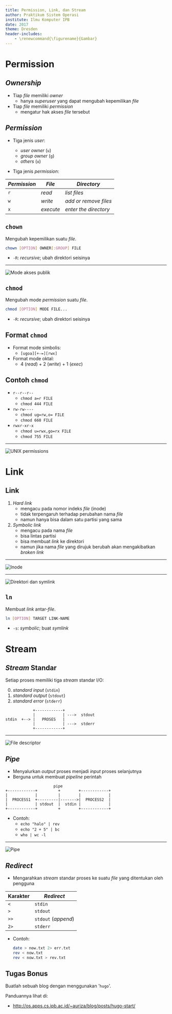 ```yaml
---
title: Permission, Link, dan Stream
author: Praktikum Sistem Operasi
institute: Ilmu Komputer IPB
date: 2017
theme: Dresden
header-includes:
    - \renewcommand{\figurename}{Gambar}
---
```



# Permission


## *Ownership*

- Tiap *file* memiliki *owner*
    - hanya *superuser* yang dapat mengubah kepemilikan *file*
- Tiap *file* memiliki *permission*
    - mengatur hak akses *file* tersebut

##  *Permission*

- Tiga jenis *user*:
    - *user owner* (`u`)
    - *group owner* (`g`)
    - *others* (`o`)

- Tiga jenis *permission*:

|*Permission* | *File*    | *Directory*           |
|------------ | --------- | --------------------- |
|`r`          | *read*    | *list files*          |
|`w`          | *write*   | *add or remove files* |
|`x`          | *execute* | *enter the directory* |

<!--

## `su`
Berubah menjadi *user* lain atau menjadi *superuser*.
```bash
su [OPTION] [USERNAME]
```
- `-c CMD`: *command*; jalankan perintah `CMD`
- `-l`: *login*; set *environment* seperti jika login langsung

-->

## `chown`
Mengubah kepemilikan suatu *file*.
```bash
chown [OPTION] OWNER[:GROUP] FILE
```
- `-R`: *recursive*; ubah direktori seisinya

---

![Mode akses publik](img/chown-chmod.png)

## `chmod`
Mengubah mode *permission* suatu *file*.
```bash
chmod [OPTION] MODE FILE...
```
- `-R`: *recursive*; ubah direktori seisinya

## Format `chmod`

- Format mode simbolis:
    - `[ugoa][+-=][rwx]`
- Format mode oktal:
    - 4 (*read*) + 2 (*write*) + 1 (*exec*)

## Contoh `chmod`

- `r--r--r--`
    - `chmod a=r FILE`
    - `chmod 444 FILE`
- `rw-rw----`
    - `chmod ug=rw,o= FILE`
    - `chmod 660 FILE`
- `rwxr-xr-x`
    - `chmod u=rwx,go=rx FILE`
    - `chmod 755 FILE`

---

![UNIX permissions](img/permissions.png)

# Link

## Link

1. *Hard link*
    - mengacu pada nomor indeks *file* (inode)
    - tidak terpengaruh terhadap perubahan nama *file*
    - namun hanya bisa dalam satu partisi yang sama
2. *Symbolic link*
    - mengacu pada nama *file*
    - bisa lintas partisi
    - bisa membuat *link* ke direktori
    - namun jika nama *file* yang dirujuk berubah akan mengakibatkan *broken link*

---

![Inode](img/inodes.png)

---

![Direktori dan symlink](img/directories.png)

## `ln`
Membuat *link* antar-*file*.
```bash
ln [OPTION] TARGET LINK-NAME
```
- `-s`: *symbolic*; buat *symlink*


# Stream

## *Stream* Standar

Setiap proses memiliki tiga *stream* standar I/O:

0. *standard input* (`stdin`)
1. *standard output* (`stdout`)
2. *standard error* (`stderr`)

```
            +------------+
            |            | --->  stdout
stdin  +--> |   PROSES   |
            |            | --->  stderr
            +------------+
```

---

![File descriptor](img/file-descriptors.png)


## *Pipe*

- Menyalurkan *output* proses menjadi *input* proses selanjutnya
- Berguna untuk membuat *pipeline* perintah

```
                     pipe
+------------+         +        +------------+
|            |         |        |            |
|  PROCESS1  +---------|------->|  PROCESS2  |
|            | stdout  |  stdin |            |
+------------+         +        +------------+
```

- Contoh:
    - `echo "halo" | rev`
    - `echo "2 + 5" | bc`
    - `who | wc -l`

---

![Pipe](img/pipes.png)

## *Redirect*

- Mengarahkan *stream* standar proses ke suatu *file* yang ditentukan oleh pengguna

|Karakter | *Redirect* |
|-------- | ---------- |
|`<`      | `stdin`    |
|`>`      | `stdout`   |
|`>>`     | `stdout` (*append*) |
|`2>`     | `stderr`   |

- Contoh:

    ```bash
    date > now.txt 2> err.txt
    rev < now.txt
    rev < now.txt > rev.txt
    ```

## Tugas Bonus

Buatlah sebuah blog dengan menggunakan '`hugo`'.

Panduannya lihat di:

- <http://os.apps.cs.ipb.ac.id/~auriza/blog/posts/hugo-start/>
